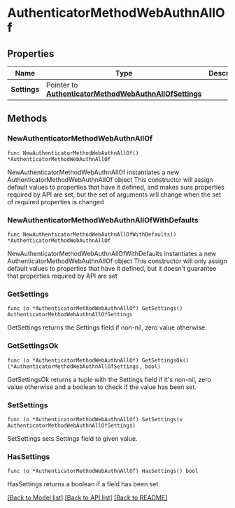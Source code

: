 # AuthenticatorMethodWebAuthnAllOf

## Properties

Name | Type | Description | Notes
------------ | ------------- | ------------- | -------------
**Settings** | Pointer to [**AuthenticatorMethodWebAuthnAllOfSettings**](AuthenticatorMethodWebAuthnAllOfSettings.md) |  | [optional] 

## Methods

### NewAuthenticatorMethodWebAuthnAllOf

`func NewAuthenticatorMethodWebAuthnAllOf() *AuthenticatorMethodWebAuthnAllOf`

NewAuthenticatorMethodWebAuthnAllOf instantiates a new AuthenticatorMethodWebAuthnAllOf object
This constructor will assign default values to properties that have it defined,
and makes sure properties required by API are set, but the set of arguments
will change when the set of required properties is changed

### NewAuthenticatorMethodWebAuthnAllOfWithDefaults

`func NewAuthenticatorMethodWebAuthnAllOfWithDefaults() *AuthenticatorMethodWebAuthnAllOf`

NewAuthenticatorMethodWebAuthnAllOfWithDefaults instantiates a new AuthenticatorMethodWebAuthnAllOf object
This constructor will only assign default values to properties that have it defined,
but it doesn't guarantee that properties required by API are set

### GetSettings

`func (o *AuthenticatorMethodWebAuthnAllOf) GetSettings() AuthenticatorMethodWebAuthnAllOfSettings`

GetSettings returns the Settings field if non-nil, zero value otherwise.

### GetSettingsOk

`func (o *AuthenticatorMethodWebAuthnAllOf) GetSettingsOk() (*AuthenticatorMethodWebAuthnAllOfSettings, bool)`

GetSettingsOk returns a tuple with the Settings field if it's non-nil, zero value otherwise
and a boolean to check if the value has been set.

### SetSettings

`func (o *AuthenticatorMethodWebAuthnAllOf) SetSettings(v AuthenticatorMethodWebAuthnAllOfSettings)`

SetSettings sets Settings field to given value.

### HasSettings

`func (o *AuthenticatorMethodWebAuthnAllOf) HasSettings() bool`

HasSettings returns a boolean if a field has been set.


[[Back to Model list]](../README.md#documentation-for-models) [[Back to API list]](../README.md#documentation-for-api-endpoints) [[Back to README]](../README.md)


